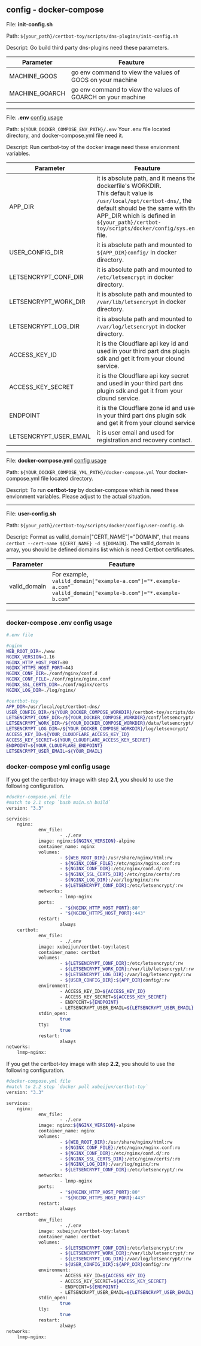 
## config - docker-compose

File: **init-config.sh**

Path: `${your_path}/certbot-toy/scripts/dns-plugins/init-config.sh`

Descript: Go build third party dns-plugins need these parameters.

Parameter  | Feauture
--      | ----------
 MACHINE_GOOS   | go env command to view the values of GOOS on your machine
 MACHINE_GOARCH | go env command to view the values of GOARCH on your machine

---

File: **.env** [config usage](#env)

Path: `${YOUR_DOCKER_COMPOSE_ENV_PATH}/.env` Your .env file located directory, and docker-compose.yml file need it.

Descript: Run certbot-toy of the docker image need these envionment variables.

Parameter  | Feauture
--      | ----------
 APP_DIR   | it is absolute path, and it means the dockerfile's WORKDIR. <br>This default value is `/usr/local/opt/certbot-dns/`, the default should be the same with the APP_DIR which is defined in `${your_path}/certbot-toy/scripts/docker/config/sys.env` file.
 USER_CONFIG_DIR   | it is absolute path and mounted to `${APP_DIR}config/` in docker directory.
 LETSENCRYPT_CONF_DIR   | it is absolute path and mounted to `/etc/letsencrypt` in docker directory.
 LETSENCRYPT_WORK_DIR   | it is absolute path and mounted to `/var/lib/letsencrypt` in docker directory.
 LETSENCRYPT_LOG_DIR   | it is absolute path and mounted to `/var/log/letsencrypt` in docker directory.
 ACCESS_KEY_ID   | it is the Cloudflare api key id and used in your third part dns plugin sdk and get it from your clound service.
 ACCESS_KEY_SECRET   | it is the Cloudflare api key secret and used in your third part dns plugin sdk and get it from your clound service.
 ENDPOINT   | it is the Cloudflare zone id and used in your third part dns plugin sdk and get it from your clound service.
 LETSENCRYPT_USER_EMAIL   | it is user email and used for registration and recovery contact.

---

File: **docker-compose.yml** [config usage](#yml)

Path: `${YOUR_DOCKER_COMPOSE_YML_PATH}/docker-compose.yml` Your docker-compose.yml file located directory.

Descript: To run **certbot-toy** by docker-compose which is need these envionment variables. Please adjust to the actual situation.

---

File: **user-config.sh**

Path: `${your_path}/certbot-toy/scripts/docker/config/user-config.sh`

Descript: Format as valild_domain["CERT_NAME"]="DOMAIN", that means `certbot --cert-name ${CERT_NAME} -d ${DOMAIN}`. The valild_domain is array, you should be defined domains list which is need Certbot certificates.

Parameter  | Feauture
--      | ----------
 valid_domain   | For example, <br> `valild_domain["example-a.com"]="*.example-a.com"` <br> `valild_domain["example-b.com"]="*.example-b.com"`

---

### docker-compose <span id="env">.env config usage</span>

```sh
#.env file

#nginx
WEB_ROOT_DIR=./www
NGINX_VERSION=1.16
NGINX_HTTP_HOST_PORT=80
NGINX_HTTPS_HOST_PORT=443
NGINX_CONF_DIR=./conf/nginx/conf.d
NGINX_CONF_FILE=./conf/nginx/nginx.conf
NGINX_SSL_CERTS_DIR=./conf/nginx/certs
NGINX_LOG_DIR=./log/nginx/

#certbot-toy
APP_DIR=/usr/local/opt/certbot-dns/
USER_CONFIG_DIR=/${YOUR_DOCKER_COMPOSE_WORKDIR}/certbot-toy/scripts/docker/config/
LETSENCRYPT_CONF_DIR=/${YOUR_DOCKER_COMPOSE_WORKDIR}/conf/letsencrypt/
LETSENCRYPT_WORK_DIR=/${YOUR_DOCKER_COMPOSE_WORKDIR}/data/letsencrypt/
LETSENCRYPT_LOG_DIR=/${YOUR_DOCKER_COMPOSE_WORKDIR}/log/letsencrypt/
ACCESS_KEY_ID=${YOUR_CLOUDFLARE_ACCESS_KEY_ID}
ACCESS_KEY_SECRET=${YOUR_CLOUDFLARE_ACCESS_KEY_SECRET}
ENDPOINT=${YOUR_CLOUDFLARE_ENDPOINT}
LETSENCRYPT_USER_EMAIL=${YOUR_EMAIL}
```

### docker-compose <span id="yml">yml config usage</span>

If you get the certbot-toy image with step **2.1**, you should to use the following configuration.

```sh
#docker-compose.yml file
#match to 2.1 step `bash main.sh build`
version: "3.3"

services:
    nginx:
            env_file:
                    - ./.env
            image: nginx:${NGINX_VERSION}-alpine
            container_name: nginx
            volumes:
                    - ${WEB_ROOT_DIR}:/usr/share/nginx/html:rw
                    - ${NGINX_CONF_FILE}:/etc/nginx/nginx.conf:ro
                    - ${NGINX_CONF_DIR}:/etc/nginx/conf.d/:ro
                    - ${NGINX_SSL_CERTS_DIR}:/etc/nginx/certs/:ro
                    - ${NGINX_LOG_DIR}:/var/log/nginx/:rw
                    - ${LETSENCRYPT_CONF_DIR}:/etc/letsencrypt/:rw
            networks:
                    - lnmp-nginx
            ports:
                    - "${NGINX_HTTP_HOST_PORT}:80"
                    - "${NGINX_HTTPS_HOST_PORT}:443"
            restart:
                    always
    certbot:
            env_file:
                    - ./.env
            image: xubeijun/certbot-toy:latest
            container_name: certbot
            volumes:
                    - ${LETSENCRYPT_CONF_DIR}:/etc/letsencrypt/:rw
                    - ${LETSENCRYPT_WORK_DIR}:/var/lib/letsencrypt/:rw
                    - ${LETSENCRYPT_LOG_DIR}:/var/log/letsencrypt/:rw
                    - ${USER_CONFIG_DIR}:${APP_DIR}config/:rw
            environment:
                    - ACCESS_KEY_ID=${ACCESS_KEY_ID}
                    - ACCESS_KEY_SECRET=${ACCESS_KEY_SECRET}
                    - ENDPOINT=${ENDPOINT}
                    - LETSENCRYPT_USER_EMAIL=${LETSENCRYPT_USER_EMAIL}
            stdin_open:
                    true
            tty:
                    true
            restart:
                    always
networks:
    lnmp-nginx:

```

If you get the certbot-toy image with step **2.2**, you should to use the following configuration.
```sh
#docker-compose.yml file
#match to 2.2 step `docker pull xubeijun/certbot-toy`
version: "3.3"

services:
    nginx:
            env_file:
                    - ./.env
            image: nginx:${NGINX_VERSION}-alpine
            container_name: nginx
            volumes:
                    - ${WEB_ROOT_DIR}:/usr/share/nginx/html:rw
                    - ${NGINX_CONF_FILE}:/etc/nginx/nginx.conf:ro
                    - ${NGINX_CONF_DIR}:/etc/nginx/conf.d/:ro
                    - ${NGINX_SSL_CERTS_DIR}:/etc/nginx/certs/:ro
                    - ${NGINX_LOG_DIR}:/var/log/nginx/:rw
                    - ${LETSENCRYPT_CONF_DIR}:/etc/letsencrypt/:rw
            networks:
                    - lnmp-nginx
            ports:
                    - "${NGINX_HTTP_HOST_PORT}:80"
                    - "${NGINX_HTTPS_HOST_PORT}:443"
            restart:
                    always
    certbot:
            env_file:
                    - ./.env
            image: xubeijun/certbot-toy:latest
            container_name: certbot
            volumes:
                    - ${LETSENCRYPT_CONF_DIR}:/etc/letsencrypt/:rw
                    - ${LETSENCRYPT_WORK_DIR}:/var/lib/letsencrypt/:rw
                    - ${LETSENCRYPT_LOG_DIR}:/var/log/letsencrypt/:rw
                    - ${USER_CONFIG_DIR}:${APP_DIR}config/:rw
            environment:
                    - ACCESS_KEY_ID=${ACCESS_KEY_ID}
                    - ACCESS_KEY_SECRET=${ACCESS_KEY_SECRET}
                    - ENDPOINT=${ENDPOINT}
                    - LETSENCRYPT_USER_EMAIL=${LETSENCRYPT_USER_EMAIL}
            stdin_open:
                    true
            tty:
                    true
            restart:
                    always
networks:
    lnmp-nginx:

```